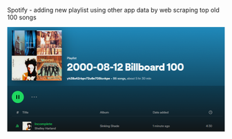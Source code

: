 Spotify - adding new playlist using other app data by web scraping top old 100 songs

![img.png](img.png)